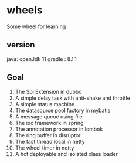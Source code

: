 # wheels
Some wheel for learning

## version
java: openJdk 11
gradle : 8.1.1

## Goal
1. The Spi Extension in dubbo
2. A simple delay task with anti-shake and throttle
3. A simple status machine
4. The datasource pool factory in mybatis
5. A message queue using file
6. The ioc framework in spring
7. The annotation processor in lombok
8. The ring buffer in disruptor
9. The fast thread local in netty
10. The wheel timer in netty
11. A hot deployable and isolated class loader
